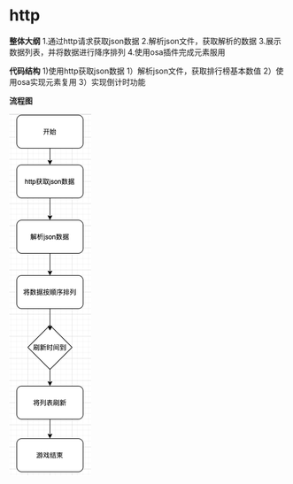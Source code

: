 # http

**整体大纲**
1.通过http请求获取json数据
2.解析json文件，获取解析的数据
3.展示数据列表，并将数据进行降序排列
4.使用osa插件完成元素服用

    
**代码结构**
   1)使用http获取json数据
   1）解析json文件，获取排行榜基本数值
   2）使用osa实现元素复用
   3）实现倒计时功能
   
**流程图**

![image](https://github.com/89trillion-songzhiheng/http/blob/main/picture/http.png)
